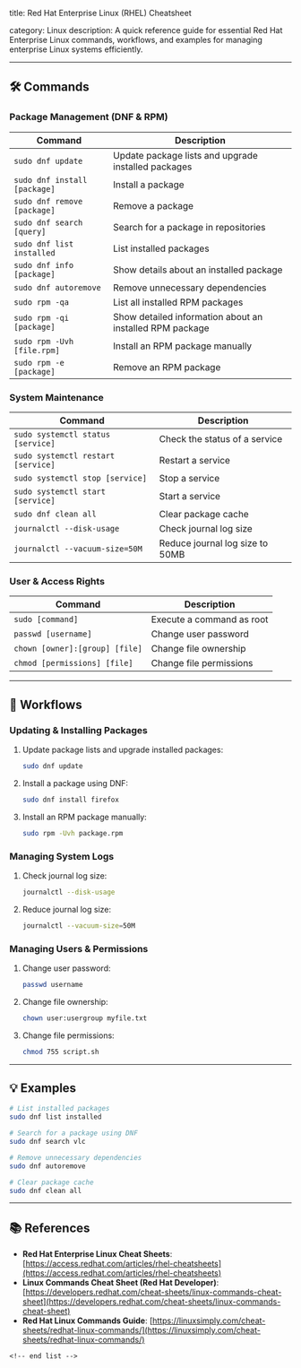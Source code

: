 title: Red Hat Enterprise Linux (RHEL) Cheatsheet

category: Linux
description: A quick reference guide for essential Red Hat Enterprise Linux commands, workflows, and examples for managing enterprise Linux systems efficiently.

---

## 🛠️ Commands

### **Package Management (DNF & RPM)**

| Command                        | Description                                              |
| ------------------------------ | -------------------------------------------------------- |
| `sudo dnf update`            | Update package lists and upgrade installed packages      |
| `sudo dnf install [package]` | Install a package                                        |
| `sudo dnf remove [package]`  | Remove a package                                         |
| `sudo dnf search [query]`    | Search for a package in repositories                     |
| `sudo dnf list installed`    | List installed packages                                  |
| `sudo dnf info [package]`    | Show details about an installed package                  |
| `sudo dnf autoremove`        | Remove unnecessary dependencies                          |
| `sudo rpm -qa`               | List all installed RPM packages                          |
| `sudo rpm -qi [package]`     | Show detailed information about an installed RPM package |
| `sudo rpm -Uvh [file.rpm]`   | Install an RPM package manually                          |
| `sudo rpm -e [package]`      | Remove an RPM package                                    |

### **System Maintenance**

| Command                              | Description                     |
| ------------------------------------ | ------------------------------- |
| `sudo systemctl status [service]`  | Check the status of a service   |
| `sudo systemctl restart [service]` | Restart a service               |
| `sudo systemctl stop [service]`    | Stop a service                  |
| `sudo systemctl start [service]`   | Start a service                 |
| `sudo dnf clean all`               | Clear package cache             |
| `journalctl --disk-usage`          | Check journal log size          |
| `journalctl --vacuum-size=50M`     | Reduce journal log size to 50MB |

### **User & Access Rights**

| Command                          | Description               |
| -------------------------------- | ------------------------- |
| `sudo [command]`               | Execute a command as root |
| `passwd [username]`            | Change user password      |
| `chown [owner]:[group] [file]` | Change file ownership     |
| `chmod [permissions] [file]`   | Change file permissions   |

---

## 🔄 Workflows

### **Updating & Installing Packages**

1. Update package lists and upgrade installed packages:
   ```bash
   sudo dnf update
   ```
2. Install a package using DNF:
   ```bash
   sudo dnf install firefox
   ```
3. Install an RPM package manually:
   ```bash
   sudo rpm -Uvh package.rpm
   ```

### **Managing System Logs**

1. Check journal log size:
   ```bash
   journalctl --disk-usage
   ```
2. Reduce journal log size:
   ```bash
   journalctl --vacuum-size=50M
   ```

### **Managing Users & Permissions**

1. Change user password:
   ```bash
   passwd username
   ```
2. Change file ownership:
   ```bash
   chown user:usergroup myfile.txt
   ```
3. Change file permissions:
   ```bash
   chmod 755 script.sh
   ```

---

## 💡 Examples

```bash
# List installed packages
sudo dnf list installed

# Search for a package using DNF
sudo dnf search vlc

# Remove unnecessary dependencies
sudo dnf autoremove

# Clear package cache
sudo dnf clean all
```

---

## 📚 References

- **Red Hat Enterprise Linux Cheat Sheets**: [https://access.redhat.com/articles/rhel-cheatsheets](https://access.redhat.com/articles/rhel-cheatsheets)
- **Linux Commands Cheat Sheet (Red Hat Developer)**: [https://developers.redhat.com/cheat-sheets/linux-commands-cheat-sheet](https://developers.redhat.com/cheat-sheets/linux-commands-cheat-sheet)
- **Red Hat Linux Commands Guide**: [https://linuxsimply.com/cheat-sheets/redhat-linux-commands/](https://linuxsimply.com/cheat-sheets/redhat-linux-commands/)

```
<!-- end list -->
```
